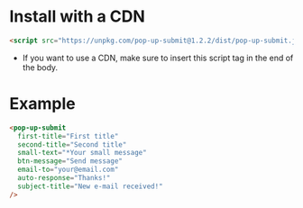# Install with a CDN

```html
<script src="https://unpkg.com/pop-up-submit@1.2.2/dist/pop-up-submit.js"></script>
```

- If you want to use a CDN, make sure to insert this script tag in the end of the body.

# Example

```html
<pop-up-submit
  first-title="First title"
  second-title="Second title"
  small-text="*Your small message"
  btn-message="Send message"
  email-to="your@email.com"
  auto-response="Thanks!"
  subject-title="New e-mail received!"
/>
```